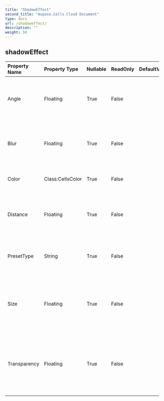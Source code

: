 ```yaml
---
title: "ShadowEffect"
second_title: "Aspose.Cells Cloud Document"
type: docs
url: /shadoweffect/
description: ""
weight: 50
---
```


## **shadowEffect**

 

| Property Name | Property Type | Nullable |  ReadOnly | DefaultValue | Description | 
| :- | :- | :- |:- |  :- | :- |
| Angle | Floating | True |  False |  | Gets and sets the lighting angle. Range from 0 to 359.9 degrees.  |  
| Blur | Floating | True |  False |  | Gets and sets the blur of the shadow. Range from 0 to 100 points.  |  
| Color | Class:CellsColor | True |  False |  | Gets and sets the color of the shadow.  |  
| Distance | Floating | True |  False |  | Gets and sets the distance of the shadow. Range from 0 to 200 points.  |  
| PresetType | String | True |  False |  | Gets and sets the preset shadow type of the shadow.  |  
| Size | Floating | True |  False |  | Gets and sets the size of the shadow. Range from 0 to 2.0.             Meaningless in inner shadow.  |  
| Transparency | Floating | True |  False |  | Gets and sets the degree of transparency of the shadow. Range from 0.0 (opaque) to 1.0 (clear).  |  

